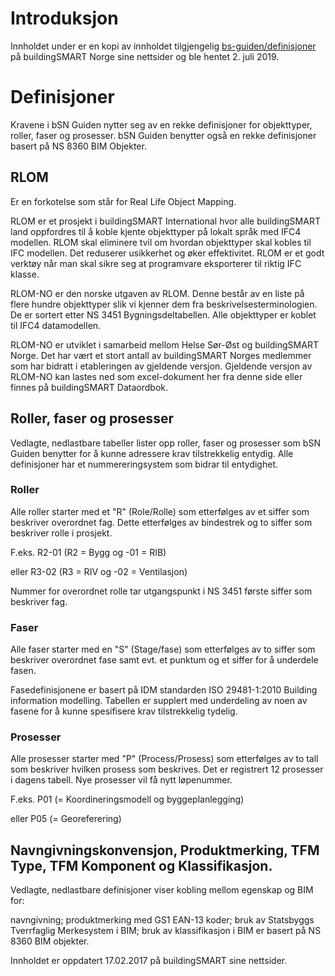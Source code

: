 # Introduksjon
Innholdet under er en kopi av innholdet tilgjengelig [bs-guiden/definisjoner](https://buildingsmart.no/bs-guiden/definisjoner) på buildingSMART Norge sine nettsider og ble hentet 2. juli 2019. 

# Definisjoner

Kravene i bSN Guiden nytter seg av en rekke definisjoner for objekttyper, roller, faser og prosesser. bSN Guiden benytter også en rekke definisjoner basert på NS 8360 BIM Objekter.

## RLOM
Er en forkotelse som står for Real Life Object Mapping.

RLOM er et prosjekt i buildingSMART International hvor alle buildingSMART land oppfordres til å koble kjente objekttyper på lokalt språk med IFC4 modellen. RLOM skal eliminere tvil om hvordan objekttyper skal kobles til IFC modellen. Det reduserer usikkerhet og øker effektivitet. RLOM er et godt verktøy når man skal sikre seg at programvare eksporterer til riktig IFC klasse.

RLOM-NO er den norske utgaven av RLOM. Denne består av en liste på flere hundre objekttyper slik vi kjenner dem fra beskrivelsesterminologien. De er sortert etter NS 3451 Bygningsdeltabellen. Alle objekttyper er koblet til IFC4 datamodellen.

RLOM-NO er utviklet i samarbeid mellom Helse Sør-Øst og buildingSMART Norge. Det har vært et stort antall av buildingSMART Norges medlemmer som har bidratt i etableringen av gjeldende versjon. Gjeldende versjon av RLOM-NO kan lastes ned som excel-dokument her fra denne side eller finnes på buildingSMART Dataordbok.

## Roller, faser og prosesser

Vedlagte, nedlastbare tabeller lister opp roller, faser og prosesser som bSN Guiden benytter for å kunne adressere krav tilstrekkelig entydig. Alle definisjoner har et nummereringsystem som bidrar til entydighet.

### Roller
Alle roller starter med et "R" (Role/Rolle) som etterfølges av et siffer som beskriver overordnet fag. Dette etterfølges av bindestrek og to siffer som beskriver rolle i prosjekt.

F.eks. R2-01 (R2 = Bygg og -01 = RIB)

eller R3-02 (R3 = RIV og -02 = Ventilasjon)

Nummer for overordnet rolle tar utgangspunkt i NS 3451 første siffer som beskriver fag.

### Faser
Alle faser starter med en "S" (Stage/fase) som etterfølges av to siffer som beskriver overordnet fase samt evt. et punktum og et siffer for å underdele fasen.

Fasedefinisjonene er basert på IDM standarden ISO 29481-1:2010 Building information modelling. Tabellen er supplert med underdeling av noen av fasene for å kunne spesifisere krav tilstrekkelig tydelig.

### Prosesser
Alle prosesser starter med "P" (Process/Prosess) som etterfølges av to tall som beskriver hvilken prosess som beskrives. Det er registrert 12 prosesser i dagens tabell. Nye prosesser vil få nytt løpenummer.

F.eks. P01 (= Koordineringsmodell og byggeplanlegging)

eller P05 (= Georeferering)

## Navngivningskonvensjon, Produktmerking, TFM Type, TFM Komponent og Klassifikasjon.

Vedlagte, nedlastbare definisjoner viser kobling mellom egenskap og BIM for:

navngivning;
produktmerking med GS1 EAN-13 koder;
bruk av Statsbyggs Tverrfaglig Merkesystem i BIM;
bruk av klassifikasjon i BIM er basert på NS 8360 BIM objekter.

Innholdet er oppdatert 17.02.2017 på buildingSMART sine nettsider.
